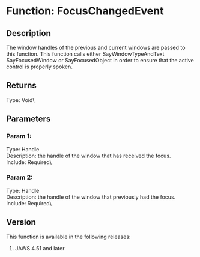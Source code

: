 # Function: FocusChangedEvent

## Description

The window handles of the previous and current windows are passed to
this function. This function calls either SayWindowTypeAndText
SayFocusedWindow or SayFocusedObject in order to ensure that the active
control is properly spoken.

## Returns

Type: Void\

## Parameters

### Param 1:

Type: Handle\
Description: the handle of the window that has received the focus.\
Include: Required\

### Param 2:

Type: Handle\
Description: the handle of the window that previously had the focus.\
Include: Required\

## Version

This function is available in the following releases:

1.  JAWS 4.51 and later
